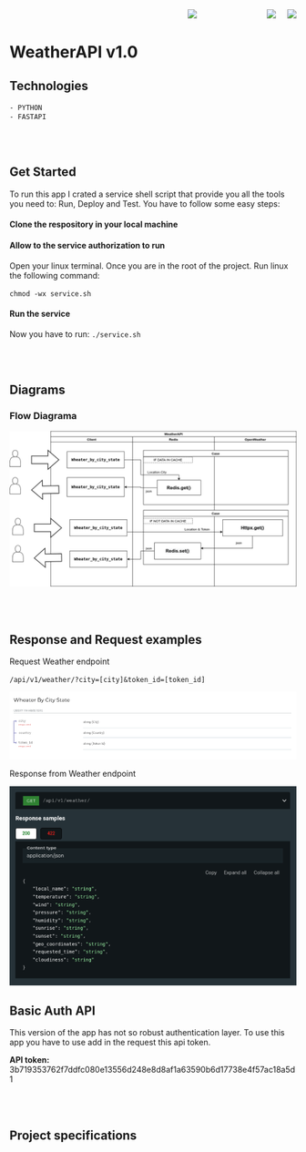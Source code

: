 <div align="right">
  <a style="margin-right:100px" href="https://www.linkedin.com/in/matiaszulberti/"><img src="https://img.shields.io/badge/LinkedIn-0077B5?style=for-the-badge&logo=linkedin&logoColor=white"></a>&nbsp;&nbsp;&nbsp;&nbsp;&nbsp;
  <a href="https://www.instagram.com/zulbertimatias/?hl=en"><img src="https://img.shields.io/badge/Instagram-E4405F?style=for-the-badge&logo=instagram&logoColor=white"></a>&nbsp;&nbsp;&nbsp;&nbsp;
  <a href="mailto:matiaszulberti@gmail.com"><img src="https://img.shields.io/badge/Gmail-D14836?style=for-the-badge&logo=gmail&logoColor=white"></a>
</div>  

# WeatherAPI v1.0

## **Technologies**

    - PYTHON
    - FASTAPI

<br></br>

## **Get Started**

To run this app I crated a service shell script that provide you all the tools
you need to: Run, Deploy and Test. You have to follow some easy steps:

#### **Clone the respository in your local machine**

#### **Allow to the service authorization to run**

Open your linux terminal. Once you are in the root of the project. Run linux the following command:

`chmod -wx service.sh`

#### **Run the service**

Now you have to run: `./service.sh`


<br></br>

## **Diagrams**

### Flow Diagrama

![alt Flow diagram](img/Flow_diagram.png)

<br></br>

## **Response and Request examples**

Request Weather endpoint

`/api/v1/weather/?city=[city]&token_id=[token_id]`

![alt Request Weather info](img/request_weather_data.png)

Response from Weather endpoint

![alt Response Weather info](img/response_example.png)

## **Basic Auth API**

This version of the app has not so robust authentication layer. To use this app you have to use
add in the request this api token. 

**API token:** 3b719353762f7ddfc080e13556d248e8d8af1a63590b6d17738e4f57ac18a5d1

<br></br>

## **Project specifications**
